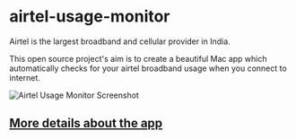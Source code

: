 airtel-usage-monitor
====================
Airtel is the largest broadband and cellular provider in India.

This open source project's aim is to create a beautiful Mac app which automatically checks for your airtel broadband usage when you connect to internet.

![Airtel Usage Monitor Screenshot](http://www.thekirankumar.com/blog/wp-content/uploads/2013/12/usage_monitor_preview22.jpg)


<h2><a href="http://www.thekirankumar.com/blog/2013/12/26/airtel-broadband-usage-monitor-mac/">More details about the app</a></h2>
